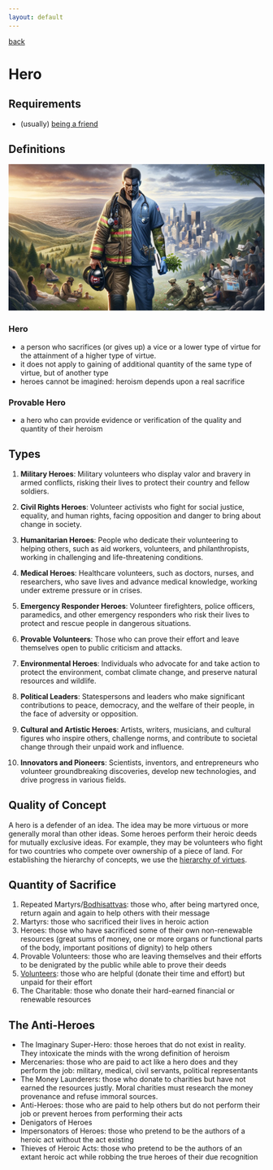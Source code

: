 ```yaml
---
layout: default
---
```

[back](./)

# Hero

## Requirements

- (usually) [being a friend](friendship.html)

## Definitions

![Real Hero](images/real_hero.png)

### Hero

- a person who sacrifices (or gives up) a vice or a lower type of virtue for the attainment of a higher type of virtue.
- it does not apply to gaining of additional quantity of the same type of virtue, but of another type
- heroes cannot be imagined: heroism depends upon a real sacrifice

### Provable Hero

- a hero who can provide evidence or verification of the quality and quantity of their heroism

## Types

1. **Military Heroes**: Military volunteers who display valor and bravery in armed conflicts, risking their lives to protect their country and fellow soldiers.

1. **Civil Rights Heroes**: Volunteer activists who fight for social justice, equality, and human rights, facing opposition and danger to bring about change in society.

1. **Humanitarian Heroes**: People who dedicate their volunteering to helping others, such as aid workers, volunteers, and philanthropists, working in challenging and life-threatening conditions.

1. **Medical Heroes**: Healthcare volunteers, such as doctors, nurses, and researchers, who save lives and advance medical knowledge, working under extreme pressure or in crises.

1. **Emergency Responder Heroes**: Volunteer firefighters, police officers, paramedics, and other emergency responders who risk their lives to protect and rescue people in dangerous situations.

1. **Provable Volunteers**: Those who can prove their effort and leave themselves open to public criticism and attacks.

1. **Environmental Heroes**: Individuals who advocate for and take action to protect the environment, combat climate change, and preserve natural resources and wildlife.

1. **Political Leaders**: Statespersons and leaders who make significant contributions to peace, democracy, and the welfare of their people, in the face of adversity or opposition.

1. **Cultural and Artistic Heroes**: Artists, writers, musicians, and cultural figures who inspire others, challenge norms, and contribute to societal change through their unpaid work and influence.

1. **Innovators and Pioneers**: Scientists, inventors, and entrepreneurs who volunteer groundbreaking discoveries, develop new technologies, and drive progress in various fields.

## Quality of Concept

A hero is a defender of an idea. The idea may be more virtuous or more generally moral than other ideas. Some heroes perform their heroic deeds for mutually exclusive ideas. For example, they may be volunteers who fight for two countries who compete over ownership of a piece of land.
For establishing the hierarchy of concepts, we use the [hierarchy of virtues](hierarchies.html).


## Quantity of Sacrifice

1. Repeated Martyrs/[Bodhisattvas](https://en.wikipedia.org/wiki/Bodhisattva): those who, after being martyred once, return again and again to help others with their message
1. Martyrs: those who sacrificed their lives in heroic action
1. Heroes: those who have sacrificed some of their own non-renewable resources (great sums of money, one or more organs or functional parts of the body, important positions of dignity) to help others
1. Provable Volunteers: those who are leaving themselves and their efforts to be denigrated by the public while able to prove their deeds
1. [Volunteers](volunteer.html): those who are helpful (donate their time and effort) but unpaid for their effort
1. The Charitable: those who donate their hard-earned financial or renewable resources

## The Anti-Heroes
- The Imaginary Super-Hero: those heroes that do not exist in reality. They intoxicate the minds with the wrong definition of heroism
- Mercenaries: those who are paid to act like a hero does and they perform the job: military, medical, civil servants, political representants
- The Money Launderers: those who donate to charities but have not earned the resources justly. Moral charities must research the money provenance and refuse immoral sources.
- Anti-Heroes: those who are paid to help others but do not perform their job or prevent heroes from performing their acts
- Denigators of Heroes
- Impersonators of Heroes: those who pretend to be the authors of a heroic act without the act existing
- Thieves of Heroic Acts: those who pretend to be the authors of an extant heroic act while robbing the true heroes of their due recognition
